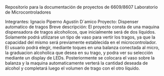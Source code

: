 Repositorio para la documentación de proyectos de
6609/8607 Laboratorio de Microcontroladores

Integrantes:
  Ignacio Piperno
  Agustín D´amico
Proyecto:
  Dispenser automatico de tragos
Breve descripción: 
  El proyecto consta de una maquina dispensadora de tragos alcoholicos, que inicialmente será de dos líquidos.
  Solamente podrá utilizarse un tipo de vaso para vertir los tragos, ya  que la capacidad del mismo será previamente establecida en el microcontrolador. El usuario podrá elegir, mediante toques en una balanza conectada al micro, la graduacion alcoholica que desea en su trago, y podra ver su selección mediante un display de LEDs. Posteriormente se colocara el vaso sobre la balanza y la maquina automaticamente verterá la cantidad deseada de alcohol y completará luego el volumen de trago con el otro líquido.
